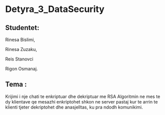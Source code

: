 # Detyra_3_DataSecurity
## Studentet: 
Rinesa Bislimi, 

Rinesa Zuzaku, 

Reis Stanovci 

Rigon Osmanaj.

## Tema : 
Krijimi i nje chati te enkriptuar dhe dekriptuar me RSA Algoritmin ne mes te dy klientave qe mesazhi enkriptohet shkon ne server pastaj kur te arrin te klienti tjeter dekriptohet dhe anasjelltas, ku pra ndodh komunikimi.
